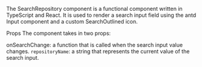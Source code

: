 The SearchRepository component is a functional component written in TypeScript and React. It is used to render a search input field using the antd Input component and a custom SearchOutlined icon.

Props
The component takes in two props:

onSearchChange: a function that is called when the search input value changes.
`repositoryName`: a string that represents the current value of the search input.
